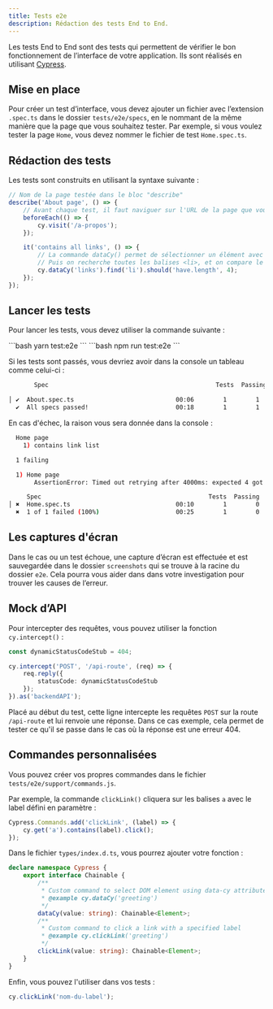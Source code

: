 ```yaml
---
title: Tests e2e
description: Rédaction des tests End to End.
---
```


Les tests End to End sont des tests qui permettent de vérifier le bon fonctionnement de l’interface de votre application.
Ils sont réalisés en utilisant [Cypress](https://docs.cypress.io/).

## Mise en place

Pour créer un test d’interface, vous devez ajouter un fichier avec l’extension `.spec.ts` dans le dossier `tests/e2e/specs`, en le nommant de la même manière que la page que vous souhaitez tester.
Par exemple, si vous voulez tester la page `Home`, vous devez nommer le fichier de test `Home.spec.ts`.

## Rédaction des tests

Les tests sont construits en utilisant la syntaxe suivante :

```ts
// Nom de la page testée dans le bloc "describe"
describe('About page', () => {
	// Avant chaque test, il faut naviguer sur l'URL de la page que vous souhaitez tester, ici /a-propos
	beforeEach(() => {
		cy.visit('/a-propos');
	});

	it('contains all links', () => {
		// La commande dataCy() permet de sélectionner un élément avec l'attribut data-cy="", ici la liste des liens
		// Puis on recherche toutes les balises <li>, et on compare le nombre de résultats à celui attendu
		cy.dataCy('links').find('li').should('have.length', 4);
	});
});
```

## Lancer les tests

Pour lancer les tests, vous devez utiliser la commande suivante :

<doc-tabs code>
<doc-tab-item label="Yarn">
```bash
yarn test:e2e
```
</doc-tab-item>

<doc-tab-item label="npm">
```bash
npm run test:e2e
```
</doc-tab-item>
</doc-tabs>

Si les tests sont passés, vous devriez avoir dans la console un tableau comme celui-ci :

```bash
       Spec                                              Tests  Passing  Failing  Pending  Skipped

│ ✔  About.spec.ts                            00:06        1        1        -        -        - │
  ✔  All specs passed!                        00:18        1        1        -        -        -
```

En cas d'échec, la raison vous sera donnée dans la console :

```bash
  Home page
    1) contains link list

  1 failing

  1) Home page
       AssertionError: Timed out retrying after 4000ms: expected 4 got 5

     Spec                                              Tests  Passing  Failing  Pending  Skipped
│ ✖  Home.spec.ts                             00:10        1        0        1        -        - │
  ✖  1 of 1 failed (100%)                     00:25        1        0        1        -        -
```

## Les captures d'écran

Dans le cas ou un test échoue, une capture d’écran est effectuée et est sauvegardée dans le dossier `screenshots` qui se trouve à la racine du dossier `e2e`. Cela pourra vous aider dans dans votre investigation pour trouver les causes de l’erreur.

## Mock d’API

Pour intercepter des requêtes, vous pouvez utiliser la fonction `cy.intercept()` :

```ts
const dynamicStatusCodeStub = 404;

cy.intercept('POST', '/api-route', (req) => {
	req.reply({
		statusCode: dynamicStatusCodeStub
	});
}).as('backendAPI');
```

Placé au début du test, cette ligne intercepte les requêtes `POST` sur la route `/api-route` et lui renvoie une réponse.
Dans ce cas exemple, cela permet de tester ce qu'il se passe dans le cas où la réponse est une erreur 404.

## Commandes personnalisées

Vous pouvez créer vos propres commandes dans le fichier `tests/e2e/support/commands.js`.

Par exemple, la commande `clickLink()` cliquera sur les balises `a` avec le label défini en paramètre :

```js
Cypress.Commands.add('clickLink', (label) => {
	cy.get('a').contains(label).click();
});
```

Dans le fichier `types/index.d.ts`, vous pourrez ajouter votre fonction :

```ts
declare namespace Cypress {
	export interface Chainable {
		/**
		 * Custom command to select DOM element using data-cy attribute
		 * @example cy.dataCy('greeting')
		 */
		dataCy(value: string): Chainable<Element>;
		/**
		 * Custom command to click a link with a specified label
		 * @example cy.clickLink('greeting')
		 */
		clickLink(value: string): Chainable<Element>;
	}
}
```

Enfin, vous pouvez l'utiliser dans vos tests :

```js
cy.clickLink('nom-du-label');
```
